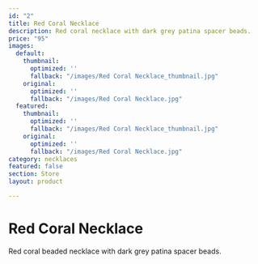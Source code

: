 ```yaml
---
id: "2"
title: Red Coral Necklace
description: Red coral necklace with dark grey patina spacer beads.
price: "95"
images:
  default:
    thumbnail:
      optimized: ''
      fallback: "/images/Red Coral Necklace_thumbnail.jpg"
    original:
      optimized: ''
      fallback: "/images/Red Coral Necklace.jpg"
  featured:
    thumbnail:
      optimized: ''
      fallback: "/images/Red Coral Necklace_thumbnail.jpg"
    original:
      optimized: ''
      fallback: "/images/Red Coral Necklace.jpg"
category: necklaces
featured: false
section: Store
layout: product

---
```

# Red Coral Necklace

Red coral beaded necklace with dark grey patina spacer beads.
